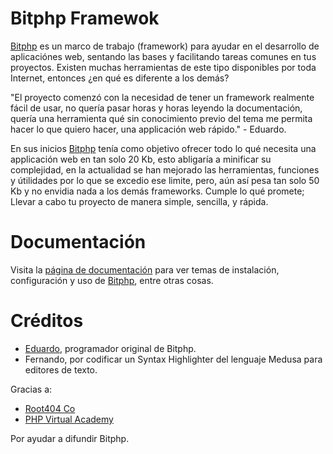 # Bitphp Framewok

[Bitphp][bitphp-home] es un marco de trabajo (framework) para ayudar en el desarrollo de aplicaciónes web, sentando las bases y facilitando tareas comunes en tus proyectos. Existen muchas herramientas de este tipo disponibles por toda Internet, entonces ¿en qué es diferente a los demás?

"El proyecto comenzó con la necesidad de tener un framework realmente fácil de usar, no quería pasar horas y horas leyendo la documentación, quería una herramienta qué sin conocimiento previo del tema me permita hacer lo que quiero hacer, una applicación web rápido." - Eduardo.

En sus inicios [Bitphp][bitphp-home] tenía como objetivo ofrecer todo lo qué necesita una applicación web en tan solo 20 Kb, esto abligaría a minificar su complejidad, en la actualidad se han mejorado las herramientas, funciones y útilidades por lo que se excedio ese limite, pero, aún así pesa tan solo 50 Kb y no envidia nada a los demás frameworks. Cumple lo qué promete; Llevar a cabo tu proyecto de manera simple, sencilla, y rápida.

# Documentación

Visita la [página de documentación][bitphp-docs] para ver temas de instalación, configuración y uso de [Bitphp][bitphp-home], entre otras cosas.

# Créditos

- [Eduardo], programador original de Bitphp.
- Fernando, por codificar un Syntax Highlighter del lenguaje Medusa para editores de texto.

Gracias a:

- [Root404 Co]
- [PHP Virtual Academy]

Por ayudar a difundir Bitphp.

[Eduardo]: <mailto://ms7rbeta@gmail.com>
[Root404 Co]: <https://www.facebook.com/root404DotCom>
[PHP Virtual Academy]: <https://www.facebook.com/pvacademy>
[bitphp-home]: <https://github.com/bitphp>
[bitphp-docs]: <https://github.com/bitphp/framework/wiki>
